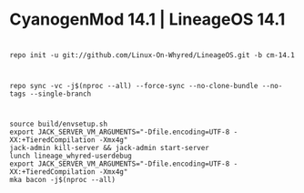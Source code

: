 # CyanogenMod 14.1   |   LineageOS 14.1

#
```
repo init -u git://github.com/Linux-On-Whyred/LineageOS.git -b cm-14.1
```
#
```
repo sync -vc -j$(nproc --all) --force-sync --no-clone-bundle --no-tags --single-branch
```
#
```
source build/envsetup.sh
export JACK_SERVER_VM_ARGUMENTS="-Dfile.encoding=UTF-8 -XX:+TieredCompilation -Xmx4g"
jack-admin kill-server && jack-admin start-server
lunch lineage_whyred-userdebug
export JACK_SERVER_VM_ARGUMENTS="-Dfile.encoding=UTF-8 -XX:+TieredCompilation -Xmx4g"
mka bacon -j$(nproc --all)
```





















